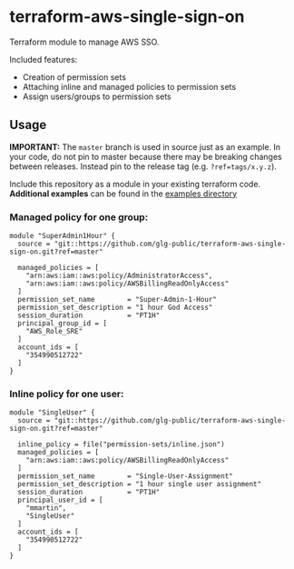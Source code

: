 # terraform-aws-single-sign-on

Terraform module to manage AWS SSO.

Included features:
- Creation of permission sets
- Attaching inline and managed policies to permission sets
- Assign users/groups to permission sets

## Usage
**IMPORTANT:** The `master` branch is used in source just as an example. In your code, do not pin to master because there may be breaking changes between releases. Instead pin to the release tag (e.g. `?ref=tags/x.y.z`).

Include this repository as a module in your existing terraform code. **Additional examples** can be found in the [examples directory](./examples/)

### Managed policy for one group:
```hcl
module "SuperAdmin1Hour" {
  source = "git::https://github.com/glg-public/terraform-aws-single-sign-on.git?ref=master"

  managed_policies = [
    "arn:aws:iam::aws:policy/AdministratorAccess",
    "arn:aws:iam::aws:policy/AWSBillingReadOnlyAccess"
  ]
  permission_set_name        = "Super-Admin-1-Hour"
  permission_set_description = "1 hour God Access"
  session_duration           = "PT1H"
  principal_group_id = [
    "AWS_Role_SRE"
  ]
  account_ids = [
    "354990512722"
  ]
}
```

### Inline policy for one user:
```hcl
module "SingleUser" {
  source = "git::https://github.com/glg-public/terraform-aws-single-sign-on.git?ref=master"

  inline_policy = file("permission-sets/inline.json")
  managed_policies = [
    "arn:aws:iam::aws:policy/AWSBillingReadOnlyAccess"
  ]
  permission_set_name        = "Single-User-Assignment"
  permission_set_description = "1 hour single user assignment"
  session_duration           = "PT1H"
  principal_user_id = [
    "mmartin",
    "SingleUser"
  ]
  account_ids = [
    "354990512722"
  ]
}
```
